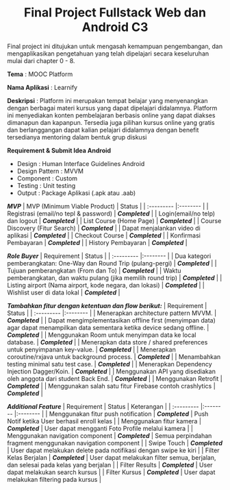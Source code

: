 <div align="center">
   <h1>Final Project Fullstack Web dan Android C3</h1>
</div>

<div>
<p>
    Final project ini ditujukan untuk mengasah kemampuan
    pengembangan, dan mengaplikasikan pengetahuan yang telah
    dipelajari secara keseluruhan mulai dari chapter 0 - 8.
</p>

**Tema** : MOOC Platform
<br>

**Nama Aplikasi** : Learnify
<br>

**Deskripsi** : Platform ini merupakan tempat belajar yang menyenangkan dengan berbagai materi kursus yang dapat dipelajari didalamnya. Platform ini menyediakan konten pembelajaran berbasis online yang dapat diakses dimanapun dan kapanpun. Tersedia juga pilihan kursus online yang gratis dan berlanggangan dapat kalian pelajari didalamnya dengan benefit tersedianya mentoring dalam bentuk grup diskusi
<br>

**Requirement & Submit Idea Android** 
<br>

- Design : Human Interface Guidelines Android
- Design Pattern : MVVM
- Component : Custom
- Testing : Unit testing
- Output : Package Aplikasi (.apk atau .aab)

***MVP***
|     MVP (Minimum Viable Product)    |     Status   |
| :--------- |:--------    |
| Registrasi (email/no tepl & password) | ***Completed*** |
| Login(email/no telp) dan logout | ***Completed*** |
| List Course (Home Page) | ***Completed*** |
| Course Discovery (Fitur Search) | ***Completed*** |
| Dapat menjalankan video di aplikasi | ***Completed*** |
| Checkout Course | ***Completed*** |
| Konfirmasi Pembayaran | ***Completed*** |
| History Pembayaran | ***Completed*** |

***Role Buyer***
|     Requirement    |     Status   |
| :--------- |:--------    |
| Dua kategori pemberangkatan: One-Way dan Round Trip (pulang-pergi) | ***Completed*** |
| Tujuan pemberangkatan (From dan To) | ***Completed*** |
| Waktu pemberangkatan, dan waktu pulang (jika memilih round trip) | ***Completed*** |
| Listing airport (Nama airport, kode negara, dan lokasi) | ***Completed*** |
| Wishlist user di data lokal |  ***Completed*** |



***Tambahkan fitur dengan ketentuan dan flow berikut:***
|     Requirement    |     Status   |
| :--------- |:--------    |
| Menerapkan architecture pattern MVVM. | ***Completed*** |
| Dapat mengimplementasikan offline first (menyimpan data) agar dapat menampilkan data sementara ketika device sedang offline. | ***Completed*** |
| Menggunakan Room untuk menyimpan data ke local database. | ***Completed*** |
| Menerapkan data store / shared preferences untuk penyimpanan key-value. | ***Completed*** |
| Menerapkan coroutine/rxjava untuk background process. | ***Completed*** |
| Menambahkan testing minimal satu test case. | ***Completed*** |
| Menerapkan Dependency Injection Dagger/Koin. | ***Completed*** |
| Menggunakan API yang disediakan oleh anggota dari student Back End. | ***Completed*** |
| Menggunakan Retrofit | ***Completed*** |
| Menggunakan salah satu fitur Firebase contoh crashlytics | ***Completed*** |

***Additional Feature***
|     Requirement    |     Status   |   Keterangan   |
| :--------- |:--------    |:--------    |
| Menggunakan fitur push notification | ***Completed*** | Push Notif ketika User berhasil enroll kelas |
| Menggunakan fitur kamera | ***Completed*** | User dapat mengganti Foto Profile melalui kamera |
| Menggunakan navigation component | ***Completed*** | Semua perpindahan fragment menggunakan navigation component |
| Swipe Touch |  ***Completed*** | User dapat melakukan delete pada notifikasi dengan swipe ke kiri |
| Filter Kelas Berjalan |   ***Completed*** | User dapat melakukan filter semua, berjalan, dan selesai pada kelas yang berjalan |
| Filter Results |  ***Completed*** | User dapat melakukan search kursus |
| Filter Kursus |  ***Completed*** | User dapat melakukan filtering pada kursus |

</div>


